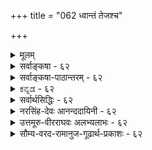+++
title = "062 ध्वान्तं तेजश्च"

+++
<details><summary>मूलम्</summary>

ध्वान्तं तेजश्च नासीदिति मुनिभिरुपाख्यायि संवर्तवार्ता भावाभावौ निषेद्धुं तदुभयविधिवद्व्याहतत्वादशक्यम् ।  
अन्तर्यन्तुश्च तेजस्सहपठिततमो देह इत्यामनन्ति स्याच्चाभावोऽपि भावान्तरमतिमथने वक्ष्यमाणक्रमेण ॥ ६२ ॥
</details>

<details><summary>सर्वाङ्कषा - ६२</summary>

तमसः अभावरूपत्वे श्रुतिविरोधमप्याह – ध्वान्तमित्यादि । **ध्वान्तं** = तमः तेजश्च नासीत् इति **संवर्तवार्ता** = प्रलयवर्णना मुनिभिः **उपाख्यायि** = अभ्यधायि । ' नासीत् तमः ज्योतिरभूत्' इति हि प्रलयवर्णना दृश्यते पुराणादौ । तमोऽपि नासीत्, ज्योतिरपि नाभूदिति खलूच्यते । यदि तेजोभावस्तमः, तर्हि 'ज्योतिः नाभूत्' इत्येव वक्तव्यम् । 'तमोऽपि नासीत्' इति प्रत्येकं तमसोऽपि निषेधात्, ज्योत्यभावातिरिक्तं तम इति सिध्यति । अस्तु ऋषिवचनम् । किमायातं तावतेत्यत्र तदुपपादयति - भावाभावाविति । भावाभावौ, तदुभयविधिवत् **व्याहतत्वात्** = पदार्थयोः तत्तदभावरूपत्वेन, उभयोः विधिः यथा व्याहतत्वात् न संभवति, तथा उभयनिषेधोऽपि, व्याहतत्वात्, **निषेद्धुम्** = निषेद्धुमपि अशक्यम् । ययोः विरोधः नियतः, तयोर्मध्ये एकस्य निषेधे, अन्यः स्वयमेवागच्छेत् । उभयोर्निषेधस्तु वक्तुमशक्य एव । यथा आलोकतमसोः । आलोकस्य निषेधे, तमः तत्र स्यादेव । तमसः निषेधे, आलोकस्तत्र स्यादेव । 'आलोकोऽपि नास्ति, तमोऽपि नास्ति' इति तु कदापि न वक्तुं शक्यम् । तदुभयनिषेधोऽपि तदुभयविधिवत् 'आलोकोऽ प्यस्ति', 'तमोऽ-' प्यस्ति' इतिवत् व्याहत एव । श्रुतिरपि तमसो द्रव्यत्वे प्रमाणमित्याह - तेजस्सहपठिततमः **अन्तर्यन्तुः** = अन्तर्यामिणः परमात्मनः देहः इत्यामनन्ति वेदाः । 'यस्य तेजः शरीरम्' इत्यनेन साकमेव ' यस्य तमश्शरीरम्' इत्यप्यन्तर्यामिब्राह्मणे श्रूयते । तेन तेजोवदेव तमोऽपि द्रव्यान्तरमिति स्पष्टम् । वस्तुतस्तु नास्माभिराग्रहात् तमसः द्रव्यत्वं साध्यते, वस्तुस्थितिकथनमिदमित्याह – स्याच्चेत्यादि । **च** = किञ्च **अतिमथने** = कूलंकषविचारे, **वक्ष्यमाणक्रमेण** = अद्रव्यसरान्ते ( श्लो. 129) 'सोऽभावो यः' इत्यादि क्रमेण अभावोऽपि भावान्तरमेव स्यात्, न त्वतिरिक्त इति तेजोभावोऽपि द्रव्यान्तररूप एव । नीलरूपप्रतीत्या, तेजोऽभावः पृथिवीरूपे पर्यवस्यतीति तमः पृथिवी । अत्र वक्तव्यं पूर्वश्लोक एवोक्तम् । शिष्टं तु अभावविचारे ॥ 

"

[[114]]

[भूगोलपरीक्षा] 

63. तिष्ठत्युर्वी भचक्रं पवनरयवशात् भ्राम्यतीत्युक्तमाप्तैः 

भ्रान्तैः क्लृप्तं त्रिलोकीभ्रमणमिह तथा मेदिनीभ्रान्तिपातौ । तद्भान्तौ प्राक्प्रतीचोः प्रसजति पतने पत्रिणोस्तारतम्यम्, 

पाते गुर्व्यास्तु तस्याः प्रलघु दिवि समुत्क्षिप्तमेनां न यायात् ॥63॥ 

अत्रेदमप्यतिगाढमवधेयम् - प्रकृतिवाचकतमः पदस्यार्थः न कस्याप्यनुभवगोचरः, अव्यक्तत्वादेव। लोके यदुच्यते ' नीलं तमः' इति तु न प्रकृतिविषयकम्, प्रकृतौ नीलरूपाभावात् । अतो लोके तमः पदम् अन्धकारपर्यायम् । अन्धकारो नाम कः ? इति विचारे, सूर्यास्तमयानन्तरमेव तमोऽनुभवात्, गोलाकाराया भूमेः पाश्र्वान्तरे सूर्यस्य गमनात् भूमेः छायैवान्धकारः । यदि सूर्योऽपि कदाचित्क्षीयेत, तदा भूमेः छायाया अपि न प्रसक्तिः । तेजसः आवरणे हि छाया । यदा तेजोऽपि शान्तं भवति, तदानीं छायाया न हि प्रसक्तिः । तदा हि, मध्यावारकस्य पार्श्वद्वयमप्येकरूपमेव खलु भायात् । तदा तस्य नाम किम् ? प्रकारान्तरेणापि चिन्त्यताम् । गृहान्तर्गाढान्धकारेऽपवरके यदा दीपमारोपयामः, तदा प्रकाशोऽपवरकं व्याप्नोति । तत्र यदि कञ्चन दारुखण्डं मध्ये स्थापयामः, तदा तद्दारुखण्डस्यैकपार्श्वे दीपालोकः, पार्श्वान्तरे दारुखण्डच्छाया च सुस्पष्टमीक्षितुं शक्यते । यदा च दीपमवरोपयामः, तदा दारुखण्डस्य पार्श्वद्वयमप्येकरूपमेव दृश्येत । तदा छाया कुत्र गता ? एवमेव सूर्येऽस्तं गते भूमेश्छाया रात्रिरुच्यते । सूर्य एव कदाचिन्नष्टे, अहः कदा? रात्रिः कदा? एतत्कालदृष्ट्यैव, प्रलयकाले तमो नासीत्, ज्योतिरपि नासीदित्युच्यते । बृहदारण्यके जनकयाज्ञवल्क्यसंवादे ‘किंज्योतिरयं पुरुषः' (बृ.6-3-2) इत्युपक्रम्य 'अस्तमित आदित्ये याज्ञवल्क्य चन्द्रमस्यस्तमिते, शान्तेऽग्नौ, शान्तायां वाचि किंज्योतिरेवायं पुरुषः' इति प्रश्नः, 'आत्मैवास्य ज्योतिः ' इत्युत्तरं च कियत्सुन्दरमवर्णीति दृष्ट्वाऽऽनन्दितव्यं मनीषिभिरित्युपरम्यते ॥ ६२ ॥
</details>

<details><summary>सर्वाङ्कषा-पाठान्तरम् - ६२</summary>

तमसः अभावरूपत्वे श्रुतिविरोधमप्याह - ध्वान्तमित्यादि । ध्वान्तं = तमः तेजश्च नासीत्‌ इति संवर्तवार्ता = प्रलयवर्णना मुनिभिः उपाख्यायि = अभ्यधायि । 'नासीत्‌ तमः ज्योतिरभूत्‌' इति हि प्रलयवर्णना दृष्यते पुराणादौ । तमोऽपि नासीत्‌, ज्योतिरपि नाभूदिति खलुच्यते । यदि तेजोभावस्तमः, तर्हि 'ज्योतिः नाभूत्‌' इत्येव वक्तव्यम्‌ । 'तमोऽपि नासीत्‌' इति प्रत्येकं तमसोऽपि निषेधात्‌, ज्योत्यभावातिरिक्तं तम इति सिध्यति । अस्तु ऋषिवचनम्‌ । किमायातं तावतेत्यत्र तदुपपादयति - भावाभावाविति । भावाभावौ, तदुभयविधिवत्‌ व्याहतत्वात्‌ = पदार्थयोः तत्तदभावरूपत्वेन, उभयोः विधिः यथा व्याहतत्वात्‌ न संभवति, तथा उभयनिषेधोऽपि, व्याहतत्वात्‌, निषेद्धुम्‌ = निषेद्धमपि अशक्यम्‌ । ययोः विरोधः नियतः, तयोर्मध्ये एकस्य निषेधे, अन्यः स्वयमेवागच्छेत्‌ । उभयोर्निषेधस्तु वक्तुमशक्य एव । यथा आलोकतमसोः । आलोकस्य निषधे, तमः तत्र स्यादेव । तमसः निषेधे, आलोकस्तत्र स्यादेव । 'आलोकोऽपि नास्ति, तमोऽपि नास्ति' इति तु कदापि न वक्तुं शक्यम्‌ । तदुभयनिषेधोऽपि तदुभयविधिवत्‌' आलोकोऽ प्यस्ति', 'तमोऽप्यस्ति' इतिवत्‌ व्याहत एव । श्रुतिरपि तमसो द्रव्यत्वे प्रमाणमित्याह - तेजस्सहपठिततमः अन्तर्यन्तुः = अन्तर्यामिणः परमात्मनः देहः इत्यामनन्ति वेदाः । 'यस्य तेजः शरीरम्‌' इत्यनेन साकमेव 'यस्य तमश्शरीरम्‌' इत्यप्यन्तर्यामिब्राह्मणे श्रूयते । तेन तेजोवदेव तमोऽपि द्रव्यान्तरमिति स्पष्टम्‌ । वस्तुतस्तु नास्माभिराग्रहात्‌ तमसः द्रव्यत्वं साध्यते, वस्तुस्थितिकथनमिदमित्याह - स्याच्चेत्यादि । च = किञ्च अतिमथने = कूलंकषविचारे, वक्ष्यमाणक्रमेण = अद्रव्यसरान्ते (श्लो.१२९) 'सोऽभावो यः' इत्यादि क्रमेण अभावोऽपि भावान्तरमेव स्यात्‌, न त्वतिरिक्त इति तेजोभावोऽपि द्रव्यान्तररूप एव । नीलरूपप्रतीत्या, तेजोऽभावः पृथिवीरूपे पर्यवस्यतीति तमः पृथिवी । अत्र वक्तव्यं पूर्वश्लोक एवोक्तम्‌ । शिष्टं तु अभावविचारे ॥ अत्रेदमप्यतिगाढमवधेयम्‌ - प्रकृतिवाचकतमः पदस्यार्थः न कस्याप्यनुभवगोचरः , अव्यक्तत्वादेव । लोके यदुच्यते 'नीलं तमः' इति तु न प्रकृतिविषयकम्‌, प्रकृतौ नीलरूपाभावात्‌ । अतो लोके तमःपदम्‌ । अन्धकारपर्यायम्‌ । अन्धकारो नाम कः? इति विचारे, सूर्यास्तमयानन्तरमेव तमोऽनुभवात्‌, गोलाकाराया भूमेः पार्श्वान्तरे सूर्यस्य गमनात्‌ भूमेः छायैवान्धकारः । यदि सूर्योऽपि कदाचित्क्षीयेत, तदा भूमेः छायाया अपि न प्रसक्तिः । तेजसः आवरणे हि छाया । यदा तेजोऽपि शान्तं भवति, तदानीं छायाया न हि प्रसक्तिः । तदा हि, मध्यावारकस्य पार्श्वद्वयमप्येकरूपमेव खलु भायात्‌ । तदा तस्य नाम किम्‌? प्रकारान्तरेणापि चिन्त्यताम्‌ । गृहान्तर्गाढान्धकारेऽपवरके यदा दीपमारोपयामः, तदा प्रकाशोऽपवरकं व्याप्नोति । तत्र यदि कञ्चन दारुखण्डं मध्ये स्थापयामः, तदा तद्दारुखण्डस्यैकपार्श्वे दीपालोकः, पार्श्वान्तरे दारुखण्डच्छाया च सुस्पष्टमीक्षितुं शक्यते । यदा च दीपमवरोपयामः, तदा दारुखण्डस्य पार्श्वद्वयमप्येकरूपमेव दृश्येत । तदा छाया कुत्र गता? एवमेव सूर्येऽस्तं गते भूमेश्छाया रात्रिरुच्यते । सूर्य एव कदाचिन्नष्टे, अहः कदा? रात्रिःकदा? एतत्कालदृष्ट्यैव, प्रलयकाले तमो नासीत्‌, ज्योतिरपि नासीदित्युच्यते । बृहदारण्यके जनकयाज्ञवल्क्यसंवादे 'किंज्योतिरयं पुरुषः' (बृ.६-३-२) इत्युपक्रम्य 'अस्तमित आदित्ये याज्ञवल्क्य चन्द्रमस्यस्तमिते, शान्तेऽग्नौ, शान्तायां वाचि किंज्योतिरेवायं पुरुषः' इति प्रश्नः, 'आत्मैवास्य ज्योतिः' इत्युत्तरं च कियत्सुन्दरमवर्णीति दृष्ट्वाऽऽनन्दितव्यं मनीषिभिरित्युपरम्यते ॥ ६२ ॥
</details>

<details><summary>ಕನ್ನಡ - ६२</summary>

तमस्सु अभावरूपवल्लवॆन्नुवुदक्कॆ श्रुतियू प्रमाणवॆन्दु हेळुत्तारॆ. ध्वान्तं नासीत्, तेजश्च नासीत् इति मुनिभिः संवर्तवार्ता उपाख्यायि कत्तलू इरलिल्ल, बॆळकू इरलिल्ल ऎन्दु ऋषिगळिन्द प्रळयद कथॆ वर्णितवागिदॆ. व्याहतात् भावाभाव तदुभयविधिवत् निषेद्दु, अशक्य-असङ्गतवागु वुदरिन्द भाव मत्तु अभाव ऎरडन्नू प्रतिपादिसलशक्यवागुवन्तॆ आ ऎरडन्नु निषेधिसलू शक्यविल्ल. 'घटविल्ल' ऎन्दरॆ 'घटभाव इदे? ऎन्दागुत्तदॆ. इवॆरडू परस्पर विरुद्धवाद्दरिन्द ऒन्दु इदॆ ऎन्दरॆ मत्तॊन्दु इल्ल ऎम्बुदु सिद्ध. इवॆरडन्नू इदॆ, अथवा इल्ल ऎन्दुहेळलू साध्यविल्ल. हागॆ तमस्सु तेजस्सिन अभावरूपवादरॆ, तेजस्सिल्ल ऎन्दाग तमस्सु इदॆ ऎन्दर्थवागुत्तदॆ. आदरॆ 'नासीत् तमो न ज्योतिरभूत्' ऎन्दु हेळिरुवुदरिन्द इवॆरडू स्वतन्त्रवाद बेरॆ बेरॆ द्रव्यगळॆं बुदु स्पष्टवागुत्तवॆ. अन्वर्यनु

अन्वर्यन्तु- तेजस्सहपठिततमश्च देह

इति

आमनन्ति-अन्वर्यामियाद नारायणनिगॆ तेजस्सिनॊन्दिगॆ तमन्नू सह शरीरवॆन्दु वेददल्लि 'यस्य तेजश्वरं यस्य तमशरीरं ऎन्दुहेळिद्दारॆ. इवॆल्लवू वृथाचर्चॆये, वास्तविकवागि हेळुवुदादरॆ

नक्षमाणक्रमेण अतिमथने अभावोऽसि भावान्तरञ्चस्मात् मुन्दॆ अद्रव्यसरद कॊनॆयल्लि हेळिरुवरीतियल्लि सूक्ष्मवागि विमर्शिसिदरॆ ऒन्दुवस्तुविन अभाव मत्तॊन्दुरीतियल्लि भावरूपवे आगुत्तदॆ. आद्दरिन्द ऒन्दन्नु इल्ल' ऎन्दु निषेध माडिद मात्रक्कॆ वस्तुतत्त्वपूर्ण वागुवुदिल्ल. अल्लिपूरकवागि मत्तॊन्दन्नु उळिसलेबेकु. आद्दरिन्द तेजस्सु इल्ल ऎन्दमात्रक्कॆ व्यवहार मुगियुवुदिल्ल. मत्तॊन्दर इरुविकॆयन्नु अल्लि हेळले बेकु. अदे कत्तलु आथवा तमस्सु. आद्दरिन्द तमस्सु केवल अभाव रूपवल्ल, पार्थिव द्रव्यवे ॥६२॥
</details>

<details><summary>सर्वार्थसिद्धिः - ६२</summary>

आलोकाभावपक्षस्यागमवैगुण्यमाह - ध्वान्तमिति ॥ अर्थोपादानमेतत् - शब्दस्तु "नासीत्तमो ज्योतिरभून्न चान्यदिति । कथमस्य प्रकृतविरोधित्वमित्यत्राह - भावाभावाविति । न हि कस्यचिदेकदैकत्र भावाभावाविधिश्शक्यते ; तद्वदुभयनिषेधोऽप्यशक्यः । अन्तत उभयनिषेधस्य उभयविधिविश्रमणेन व्याघातादिति भावः ॥ ६२ ॥ इति तमस आलोकाभावमात्रत्वभङ्गः ॥
</details>

<details><summary>नरसिंह-देवः आनन्ददायिनी - ६२</summary>

प्रसङ्गसंगतिमा(पूर्वसंगत्याऽऽ)ह - आलोकाभावस्येति । मूलस्यायमर्थः - मुनिभिः - पौराणिकैः 'नासीत्तमो ज्योतिरभून्न चान्यत्' इत्यत्र तमस्तेजश्च नासीदिति । संवर्तवार्ता - प्रलयवचनम् । एकस्मिन् काले भावाभावविधिवन्निषेधोऽप्यशक्यः । शक्यमिति विभक्तिप्रतिरूपकमव्ययमिति न विशेष्यनिघ्नतेति केचित् । अपरे तु - 'निषेद्धुं व्याहतत्वादशक्यम्' इति भिन्नं वाक्यम् । तत्किमित्यपेक्षायां भावाभावावित्यपरं वाक्यम् । अत एव महाभाष्ये पस्पशायां श्वमांसादिभिरपि क्षुदुपहन्तुं शक्यमित्यत्र कैयटः - उपहन्तुं शक्यं इत्येकं वाक्यम् । तत्किमित्यपेक्षायां क्षुदित्यपरम्; तथा च सामान्ये नपुंसकत्वमेकवचनत्वं चेति वदन्ति । वस्तुतस्तु (अन्येतु) -भावाभावाविति तुमुन्नन्तकर्म । कृदन्तत्वेऽप्यव्ययत्वान्न षष्ठी । तथा च तुमुन्नन्तार्थ एव प्रधानमिति तत्रैव विधेयाशक्यत्वान्वये भावाभावनिषेधनमशक्यमिति(वाक्यार्थः) पर्यवस्यति । तुमुनोऽव्ययत्वेन कॢीबत्वं चाशक्यमित्यस्योपपन्नमिति ध्येयम् । अन्तर्यन्तुः - अन्तर्यामिणः । देहैः 'यस्यात्मा शरीरम्' 'यस्य तमश्शरीरम्' इत्यादिभिः सहपठितो ध्वान्तो देह इत्यामनन्ति - निश्चिन्वन्ति । निर्बन्धेन तेजोऽभाव इति पक्षेऽपि भाव एव सः । तत्र हेतुः वक्ष्यमाणक्रमेणेति ॥ ६२ ॥  
तमस आलोकाभावमात्रत्वभङ्गः
</details>

<details><summary>उत्तमूरु-वीरराघवः अलभ्यलाभः - ६२</summary>

संवर्तवार्ता - प्रलयवृत्तम् । भावाभावाविति । आलोकाभावस्तम इति पक्षेऽयं दोष इति भावः । भावाभावौ निषेद्धुमशक्यम् । तुमुन् अत्र केवलभावार्थे । निषेधोऽशक्य इत्यर्थः । एकदा एकत्र भावाभावयोरस्तित्ववत् नास्तित्वमपि दुर्वचमिति । ननु तस्य तदभावेनेव तदभावव्याप्येनापि सह विरोध एव । एवञ्च यत्र तमः तत्नालोकाभाव इति तमसोऽभावव्याप्यत्यात् आलोकस्य तमसश्च विरोधे अलोकाभावतमोभावयोरपि विरोध एवेति चेत् - व्याप्ये सति व्यापकेनावश्यं भाव्यम् । भावे सति अभावेन न भाव्यमित्येव नियमः । आलोकाभावे तमोऽभावे च साहित्यं तेन कथं वार्यत इति । वस्तुतः सिद्धान्ते तमसः आलोकाभावव्याप्यत्वमपि नास्ति । आलोकेनाभिभवस्य प्रागुक्तेः । तथा च तमो द्रव्यं पार्थिवं सर्वव्यापि । मध्ये मध्ये आलोकप्रवेशे तदभिभूयत इति न तदातदा पृथगनेकतमोद्रव्योत्पत्तिविनाशादिकमिति ध्येयम् । एतावत्पर्यन्तं भावातिरिक्ताभावाभ्युपगमेन वादः प्रवृत्तः; वस्तुतो न तदुत्थानमित्याह स्याच्चेति चतुर्थपादेन ॥ ६२ ॥
</details>

<details><summary>सौम्य-वरद-रामानुज-गूढार्थ-प्रकाशः - ६२</summary>

ध्वान्तमिति । अस्य प्रकृतविरोधित्वमिति । अस्य मुनिवचनस्य तमस्तेजोभावत्वरूपप्रकृतार्थविरोधित्वमित्यर्थः ॥ ६२ ॥
</details>







